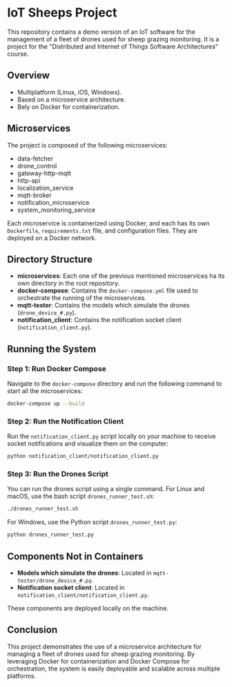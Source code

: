 # IoT Sheeps Project

This repository contains a demo version of an IoT software for the management of a fleet of drones used for sheep grazing monitoring. It is a project for the "Distributed and Internet of Things Software Architectures" course.

## Overview

- Multiplatform (Linux, iOS, Windows).
- Based on a microservice architecture.
- Bely on Docker for containerization.

## Microservices

The project is composed of the following microservices:

- data-fetcher
- drone_control
- gateway-http-mqtt
- http-api
- localization_service
- mqtt-broker
- notification_microservice
- system_monitoring_service

Each microservice is containerized using Docker, and each has its own `Dockerfile`, `requirements.txt` file, and configuration files. They are deployed on a Docker network.

## Directory Structure

- **microservices**: Each one of the previous mentioned microservices ha its own directory in the root repository.
- **docker-compose**: Contains the `docker-compose.yml` file used to orchestrate the running of the microservices.
- **mqtt-tester**: Contains the models which simulate the drones (`drone_device_#.py`).
- **notification_client**: Contains the notification socket client (`notification_client.py`).

## Running the System

### Step 1: Run Docker Compose

Navigate to the `docker-compose` directory and run the following command to start all the microservices:

```sh
docker-compose up --build
```

### Step 2: Run the Notification Client

Run the `notification_client.py` script locally on your machine to receive socket notifications and visualize them on the computer:

```sh
python notification_client/notification_client.py
```

### Step 3: Run the Drones Script

You can run the drones script using a single command. For Linux and macOS, use the bash script `drones_runner_test.sh`:

```sh
./drones_runner_test.sh
```

For Windows, use the Python script `drones_runner_test.py`:

```sh
python drones_runner_test.py
```

## Components Not in Containers

- **Models which simulate the drones**: Located in `mqtt-tester/drone_device_#.py`.
- **Notification socket client**: Located in `notification_client/notification_client.py`.

These components are deployed locally on the machine.

## Conclusion

This project demonstrates the use of a microservice architecture for managing a fleet of drones used for sheep grazing monitoring. By leveraging Docker for containerization and Docker Compose for orchestration, the system is easily deployable and scalable across multiple platforms.
